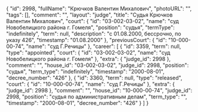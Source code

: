 {
    "id": 2998,
    "fullName": "Крючков Валентин Михалович",
    "photoURL": "",
    "tags": [],
    "comment": "",
    "layout": "judge",
    "title": "Судья Крючков Валентин Михалович",
    "court": {
        "id": "03-002-03-02",
        "name": "суд Новобелицкого района г. Гомеля",
        "position": "судья",
        "termType": "indefinitely",
        "term": null,
        "description": "c 01.08.2000, бессрочно, по указу 426",
        "timestamp": "01.08.2000"
    },
    "previousCourt": {
        "id": "10-000-00-74",
        "name": "суд Г.Речицы"
    },
    "career": [
        {
            "id": 3359,
            "term": null,
            "type": "appointed",
            "court": {
                "id": "03-002-03-02",
                "name": "суд Новобелицкого района г. Гомеля"
            },
            "extra": {
                "judge_id": 2998
            },
            "comment": "",
            "house_id": "03-002-03-02",
            "judge_id": 2998,
            "position": "судья",
            "term_type": "indefinitely",
            "timestamp": "2000-08-01",
            "decree_number": "426"
        },
        {
            "id": 3360,
            "term": null,
            "type": "released",
            "court": {
                "id": "10-000-00-74",
                "name": "суд Г.Речицы"
            },
            "extra": {
                "judge_id": 2998
            },
            "comment": "",
            "house_id": "10-000-00-74",
            "judge_id": 2998,
            "position": "судья по административным делам",
            "term_type": "",
            "timestamp": "2000-08-01",
            "decree_number": "426"
        }
    ]
}